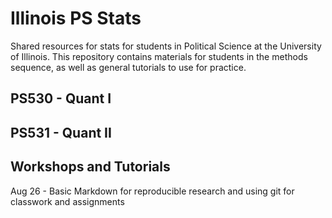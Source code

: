 # Illinois PS Stats
Shared resources for stats for students in Political Science at the University of Illinois. This repository contains materials for students in the methods sequence, as well as general tutorials to use for practice. 

## PS530 - Quant I


## PS531 - Quant II


## Workshops and Tutorials
Aug 26 - Basic Markdown for reproducible research and using git for classwork and assignments